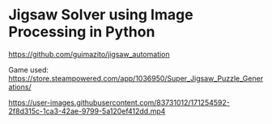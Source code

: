 <h1>Jigsaw Solver using Image Processing in Python</h1>

<a href="https://github.com/guimazito/jigsaw_automation">https://github.com/guimazito/jigsaw_automation</a><br/>

Game used: <a href="https://store.steampowered.com/app/1036950/Super_Jigsaw_Puzzle_Generations/">https://store.steampowered.com/app/1036950/Super_Jigsaw_Puzzle_Generations/</a><br/>

https://user-images.githubusercontent.com/83731012/171254592-2f8d315c-1ca3-42ae-9799-5a120ef412dd.mp4
